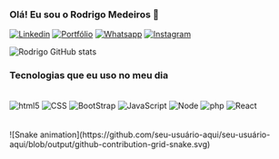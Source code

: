 ### Olá! Eu sou o Rodrigo Medeiros 👋

[![Linkedin](https://img.shields.io/badge/LinkedIn-0077B5?style=for-the-badge&logo=linkedin&logoColor=white)](https://www.linkedin.com/in/rodrigo-medeiros-94667b1ba/)
[![Portfólio](https://img.shields.io/badge/PORTFÓLIO-0A0A0A?style=for-the-badge&logo=devdotto&logoColor=white)](https://rodrigo-171.github.io)
[![Whatsapp](https://img.shields.io/badge/WhatsApp-25D366?style=for-the-badge&logo=whatsapp&logoColor=white)](https://web.whatsapp.com/send?phone=5511968939872)
[![Instagram](https://img.shields.io/badge/Instagram-E4405F?style=for-the-badge&logo=instagram&logoColor=white)](https://www.instagram.com/roh_dna/)


![Rodrigo GitHub stats](https://github-readme-stats.vercel.app/api?username=Rodrigo-171&show_icons=true&theme=radical)

### Tecnologias que eu uso no meu dia

<div style="display: inline_block"><br>
    <img align="center" alt="html5"src="https://img.shields.io/badge/HTML5-E34F26?style=for-the-badge&logo=html5&logoColor=white">
    <img align="center" alt="CSS"src="https://img.shields.io/badge/CSS-239120?&style=for-the-badge&logo=css3&logoColor=white">
    <img align="center" alt="BootStrap"src="https://img.shields.io/badge/Bootstrap-563D7C?style=for-the-badge&logo=bootstrap&logoColor=white">
    <img align="center" alt="JavaScript"src="https://img.shields.io/badge/JavaScript-F7DF1E?style=for-the-badge&logo=javascript&logoColor=black">
    <img align="center" alt="Node"src="https://img.shields.io/badge/Node.js-43853D?style=for-the-badge&logo=node.js&logoColor=white">
    <img align="center" alt="php" src="https://img.shields.io/badge/PHP-777BB4?style=for-the-badge&logo=php&logoColor=white">
    <img align="center" alt="React" src="https://img.shields.io/badge/React-20232A?style=for-the-badge&logo=react&logoColor=61DAFB">
    
</div>
<br>
<br>
![Snake animation](https://github.com/seu-usuário-aqui/seu-usuário-aqui/blob/output/github-contribution-grid-snake.svg)
<br>
